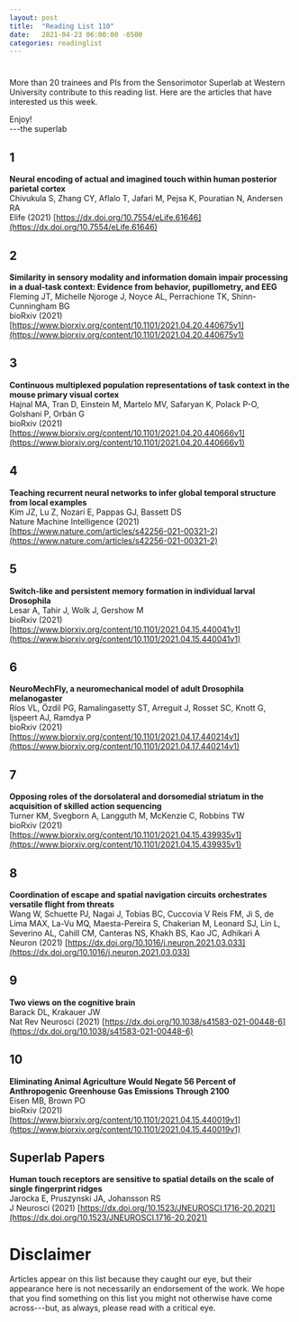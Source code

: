 ```yaml
---
layout: post
title:  "Reading List 110"
date:   2021-04-23 06:00:00 -0500
categories: readinglist
---
```


# 

More than 20 trainees and PIs from the Sensorimotor Superlab at Western University contribute to this reading list. Here are the articles that have interested us this week.

Enjoy!  
---the superlab

## 1
**Neural encoding of actual and imagined touch within human posterior parietal cortex**  
Chivukula S, Zhang CY, Aflalo T, Jafari M, Pejsa K, Pouratian N, Andersen RA  
Elife (2021) [https://dx.doi.org/10.7554/eLife.61646](https://dx.doi.org/10.7554/eLife.61646)

## 2
**Similarity in sensory modality and information domain impair processing in a dual-task context: Evidence from behavior, pupillometry, and EEG**  
Fleming JT, Michelle Njoroge J, Noyce AL, Perrachione TK, Shinn-Cunningham BG  
bioRxiv (2021) [https://www.biorxiv.org/content/10.1101/2021.04.20.440675v1](https://www.biorxiv.org/content/10.1101/2021.04.20.440675v1)

## 3
**Continuous multiplexed population representations of task context in the mouse primary visual cortex**  
Hajnal MA, Tran D, Einstein M, Martelo MV, Safaryan K, Polack P-O, Golshani P, Orbán G  
bioRxiv (2021) [https://www.biorxiv.org/content/10.1101/2021.04.20.440666v1](https://www.biorxiv.org/content/10.1101/2021.04.20.440666v1)

## 4
**Teaching recurrent neural networks to infer global temporal structure from local examples**  
Kim JZ, Lu Z, Nozari E, Pappas GJ, Bassett DS  
Nature Machine Intelligence (2021) [https://www.nature.com/articles/s42256-021-00321-2](https://www.nature.com/articles/s42256-021-00321-2)

## 5
**Switch-like and persistent memory formation in individual larval Drosophila**  
Lesar A, Tahir J, Wolk J, Gershow M  
bioRxiv (2021) [https://www.biorxiv.org/content/10.1101/2021.04.15.440041v1](https://www.biorxiv.org/content/10.1101/2021.04.15.440041v1)

## 6
**NeuroMechFly, a neuromechanical model of adult Drosophila melanogaster**  
Ríos VL, Özdil PG, Ramalingasetty ST, Arreguit J, Rosset SC, Knott G, Ijspeert AJ, Ramdya P  
bioRxiv (2021) [https://www.biorxiv.org/content/10.1101/2021.04.17.440214v1](https://www.biorxiv.org/content/10.1101/2021.04.17.440214v1)

## 7
**Opposing roles of the dorsolateral and dorsomedial striatum in the acquisition of skilled action sequencing**  
Turner KM, Svegborn A, Langguth M, McKenzie C, Robbins TW  
bioRxiv (2021) [https://www.biorxiv.org/content/10.1101/2021.04.15.439935v1](https://www.biorxiv.org/content/10.1101/2021.04.15.439935v1)

## 8
**Coordination of escape and spatial navigation circuits orchestrates versatile flight from threats**  
Wang W, Schuette PJ, Nagai J, Tobias BC, Cuccovia V Reis FM, Ji S, de Lima MAX, La-Vu MQ, Maesta-Pereira S, Chakerian M, Leonard SJ, Lin L, Severino AL, Cahill CM, Canteras NS, Khakh BS, Kao JC, Adhikari A  
Neuron (2021) [https://dx.doi.org/10.1016/j.neuron.2021.03.033](https://dx.doi.org/10.1016/j.neuron.2021.03.033)

## 9
**Two views on the cognitive brain**  
Barack DL, Krakauer JW  
Nat Rev Neurosci (2021) [https://dx.doi.org/10.1038/s41583-021-00448-6](https://dx.doi.org/10.1038/s41583-021-00448-6)

## 10
**Eliminating Animal Agriculture Would Negate 56 Percent of Anthropogenic Greenhouse Gas Emissions Through 2100**  
Eisen MB, Brown PO  
bioRxiv (2021) [https://www.biorxiv.org/content/10.1101/2021.04.15.440019v1](https://www.biorxiv.org/content/10.1101/2021.04.15.440019v1)


## Superlab Papers
**Human touch receptors are sensitive to spatial details on the scale of single fingerprint ridges**  
Jarocka E, Pruszynski JA, Johansson RS  
J Neurosci (2021) [https://dx.doi.org/10.1523/JNEUROSCI.1716-20.2021](https://dx.doi.org/10.1523/JNEUROSCI.1716-20.2021)


# Disclaimer
Articles appear on this list because they caught our eye, but their appearance here is not necessarily an endorsement of the work. We hope that you find something on this list you might not otherwise have come across---but, as always, please read with a critical eye.
